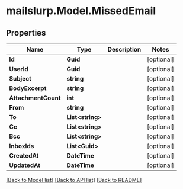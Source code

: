 # mailslurp.Model.MissedEmail
## Properties

Name | Type | Description | Notes
------------ | ------------- | ------------- | -------------
**Id** | **Guid** |  | [optional] 
**UserId** | **Guid** |  | [optional] 
**Subject** | **string** |  | [optional] 
**BodyExcerpt** | **string** |  | [optional] 
**AttachmentCount** | **int** |  | [optional] 
**From** | **string** |  | [optional] 
**To** | **List&lt;string&gt;** |  | [optional] 
**Cc** | **List&lt;string&gt;** |  | [optional] 
**Bcc** | **List&lt;string&gt;** |  | [optional] 
**InboxIds** | **List&lt;Guid&gt;** |  | [optional] 
**CreatedAt** | **DateTime** |  | [optional] 
**UpdatedAt** | **DateTime** |  | [optional] 

[[Back to Model list]](../README#documentation-for-models) [[Back to API list]](../README#documentation-for-api-endpoints) [[Back to README]](../README)

